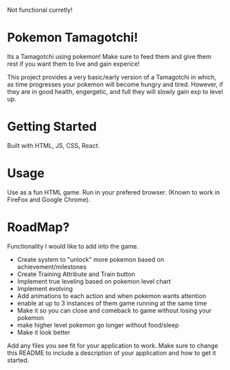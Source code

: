 Not functional curretly!
# Pokemon Tamagotchi!
Its a Tamagotchi using pokemon! Make sure to feed them and give them rest if you want them to live and gain experice!

This project provides a very basic/early version of a Tamagotchi in which, as time progresses your pokemon will become hungry and tired. However, if they are in good health, engergetic, and full they will slowly gain exp to level up.

# Getting Started
Built with HTML, JS, CSS, React.

# Usage
Use as a fun HTML game. Run in your prefered browser. (Known to work in FireFox and Google Chrome).

# RoadMap?

Functionality I would like to add into the game.

- Create system to "unlock" more pokemon based on achievement/milestones
- Create Training Attribute and Train button
- Implement true leveling based on pokemon level chart
- Implement evolving
- Add animations to each action and when pokemon wants attention
- enable at up to 3 instances of them game running at the same time
- Make it so you can close and comeback to game without losing your pokemon
- make higher level pokemon go longer without food/sleep
- Make it look better


Add any files you see fit for your application to work. Make sure to change this README to include a description of your application and how to get it started.
